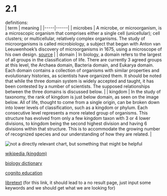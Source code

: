 # 2.1
definitions:		
| term | meaning |
|-----|------|
| microbes | A microbe, or microorganism, is a microscopic organism that comprises either a single cell (unicellular); cell clusters; or multicellular, relatively complex organisms. The study of microorganisms is called microbiology, a subject that began with Anton van Leeuwenhoek’s discovery of microorganisms in 1675, using a microscope of his own design. [source](https://bio.libretexts.org/Courses/Universiti_Putra_Malaysia/ESC4103_-_Environmental_Microbiology_(Universiti_Putra_Malaysia)/01%3A_Main_concepts_and_history/1.01%3A_Defining_Microbes) |
| domain | In biology, a domain refers to the largest of all groups in the classification of life. There are currently 3 agreed groups at this level, the Archaea domain, Bacteria domain, and Eukarya domain. Each domain contains a collection of organisms with similar properties and evolutionary histories, as scientists have organized them. It should be noted that while the three domain system is widely accepted and taught, it has been contested by a number of scientists. The supposed relationships between the three domains is discussed below. |
| kingdom | In the study of taxonomy, the rank of kingdom is just below domain, as seen on the image below. All of life, thought to come from a single origin, can be broken down into lower levels of classification, such as a kingdom or phylum. Each consecutive level represents a more related group of organisms. This structure has evolved from only a few kingdom taxon with 3 or 4 lower divisions, to kingdom being the second highest division and having 6 divisions within that structure. This is to accommodate the growing number of recognized species and our understanding of how they are related. |			  


![ not a directly relevant chart, but something that might be helpful ](https://cdn-acgla.nitrocdn.com/bvIhcJyiWKFqlMsfAAXRLitDZjWdRlLX/assets/static/optimized/rev-5131b73/wp-content/uploads/2019/04/Domain-Biology-154x300.jpg)				  

[wikipedia (kingdom)](https://en.wikipedia.org/wiki/Kingdom_(biology))              

[biology dictionary](https://biologydictionary.net/domain/)						

[cognito education](https://www.youtube.com/watch?v=Xzy4Ze93G3g&list=PLidqqIGKox7X5UFT-expKIuR-i-BN3Q1g)				

[libretext](https://bio.libretexts.org/Special:Search?qid=&fpid=230&fpth=&query=domain+and+kingdom+of+microbes&type=wiki) (for this link, it should lead to a no result page, just input some keywords and we should get what we are looking for)					
